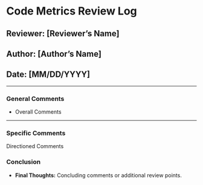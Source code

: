 # Code Metrics Review Log

## Reviewer: [Reviewer’s Name]
## Author: [Author’s Name]
## Date: [MM/DD/YYYY]

---

### General Comments
- Overall Comments

---

### Specific Comments
Directioned Comments

### Conclusion
- **Final Thoughts:** Concluding comments or additional review points.

